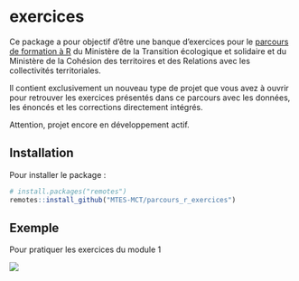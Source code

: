 
<!-- README.md is generated from README.Rmd. Please edit that file -->

# exercices

<!-- badges: start -->

<!-- badges: end -->

Ce package a pour objectif d’être une banque d’exercices pour le
[parcours de formation à R](https://mtes-mct.github.io/parcours-r/) du
Ministère de la Transition écologique et solidaire et du Ministère de la
Cohésion des territoires et des Relations avec les collectivités
territoriales.

Il contient exclusivement un nouveau type de projet que vous avez à
ouvrir pour retrouver les exercices présentés dans ce parcours avec les
données, les énoncés et les corrections directement intégrés.

Attention, projet encore en développement actif.

## Installation

Pour installer le package :

``` r
# install.packages("remotes")
remotes::install_github("MTES-MCT/parcours_r_exercices")
```

## Exemple

Pour pratiquer les exercices du module 1

![](man/figures/howto.gif)
